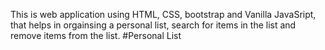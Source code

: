 This is web application using HTML, CSS, bootstrap and Vanilla JavaSript,
 that helps in orgainsing a personal list, search for items in the list and remove items from the list.
 #Personal List
 

